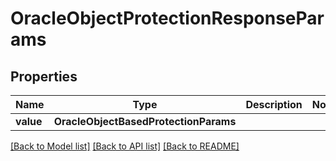 # OracleObjectProtectionResponseParams


## Properties
Name | Type | Description | Notes
------------ | ------------- | ------------- | -------------
**value** | **OracleObjectBasedProtectionParams** |  | 

[[Back to Model list]](../README.md#documentation-for-models) [[Back to API list]](../README.md#documentation-for-api-endpoints) [[Back to README]](../README.md)


